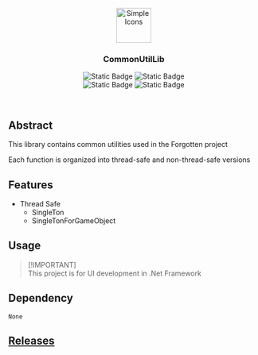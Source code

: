 <p align="center">
  <img src="https://github.com/user-attachments/assets/9f2e8c0d-7701-4050-ae0e-4d59992ec7b6" alt="Simple Icons" width=70>
  <h3 align="center">CommonUtilLib</h3>
</p>

<p align="center">
  <img alt="Static Badge" src="https://img.shields.io/badge/Lang-CSharp-blue">
  <img alt="Static Badge" src="https://img.shields.io/badge/Target-Unity-green">
  <br>
  <img alt="Static Badge" src="https://img.shields.io/badge/Feature-Thread_Safe_Utils-red">
  <img alt="Static Badge" src="https://img.shields.io/badge/Feature-Non_Thread_Safe_Utils-red">
</p>

<br>

## Abstract
This library contains common utilities used in the Forgotten project

Each function is organized into thread-safe and non-thread-safe versions

## Features
- Thread Safe
    - SingleTon
    - SingleTonForGameObject

## Usage
> [!IMPORTANT]\
> This project is for UI development in .Net Framework

## Dependency
```
None
```

## <a href="https://github.com/GameProj-Forgotten/CommonUtilLib/releases">Releases</a>